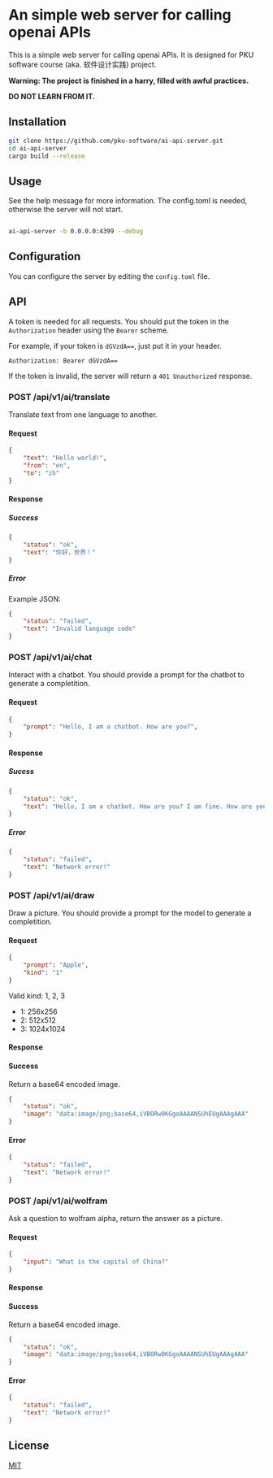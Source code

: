 # An simple web server for calling openai APIs

This is a simple web server for calling openai APIs. It is designed for PKU software course (aka. 软件设计实践) project.

**Warning: The project is finished in a harry, filled with awful practices.**

**DO NOT LEARN FROM IT.**

## Installation

```bash
git clone https://github.com/pku-software/ai-api-server.git
cd ai-api-server
cargo build --release
```

## Usage

See the help message for more information. The config.toml is needed, otherwise the server will not start.


```bash

ai-api-server -b 0.0.0.0:4399 --debug

```

## Configuration

You can configure the server by editing the `config.toml` file. 

## API

A token is needed for all requests. You should put the token in the `Authorization` header using the `Bearer` scheme.

For example, if your token is `dGVzdA==`, just put it in your header.

```http
Authorization: Bearer dGVzdA==
```

If the token is invalid, the server will return a `401 Unauthorized` response.

### POST /api/v1/ai/translate

Translate text from one language to another.

#### Request

```json
{
    "text": "Hello world!",
    "from": "en",
    "to": "zh"
}
```

#### Response

##### Success

```json
{
    "status": "ok",
    "text": "你好，世界！"
}
```

##### Error

Example JSON: 

```json
{
    "status": "failed",
    "text": "Invalid language code"
}
```

### POST /api/v1/ai/chat

Interact with a chatbot. You should provide a prompt for the chatbot to generate a completition.

#### Request

```json
{
    "prompt": "Hello, I am a chatbot. How are you?",
}
```

#### Response

##### Sucess

```json
{
    "status": "ok",
    "text": "Hello, I am a chatbot. How are you? I am fine. How are you?"
}
```

##### Error

```json
{
    "status": "failed",
    "text": "Network error!"
}
```

### POST /api/v1/ai/draw

Draw a picture. You should provide a prompt for the model to generate a completition.

#### Request

```json
{
    "prompt": "Apple",
    "kind": "1"
}
```

Valid kind: 1, 2, 3

- 1: 256x256
- 2: 512x512
- 3: 1024x1024

#### Response

#### Success

Return a base64 encoded image.

```json
{
    "status": "ok",
    "image": "data:image/png;base64,iVBORw0KGgoAAAANSUhEUgAAAgAAA"
}
```

#### Error

```json
{
    "status": "failed",
    "text": "Network error!"
}
```

### POST /api/v1/ai/wolfram

Ask a question to wolfram alpha, return the answer as a picture.

#### Request

```json
{
    "input": "What is the capital of China?"
}
```

#### Response

#### Success

Return a base64 encoded image.

```json
{
    "status": "ok",
    "image": "data:image/png;base64,iVBORw0KGgoAAAANSUhEUgAAAgAAA"
}
```

#### Error

```json
{
    "status": "failed",
    "text": "Network error!"
}
```

## License

[MIT](https://choosealicense.com/licenses/mit/)